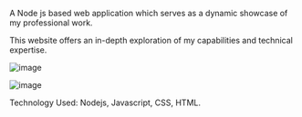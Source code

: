 A Node js based web application which serves as a dynamic showcase of my professional work.

This website offers an in-depth exploration of my capabilities and technical expertise.

![image](https://github.com/ayussh203/Personal-Portflolio/assets/131508811/a8a06d88-d4ed-4a85-80cf-a9c6db4349de)

![image](https://github.com/ayussh203/Personal-Portflolio/assets/131508811/54e5c0aa-0776-418e-b6a7-5cfe125f5418)

Technology Used: Nodejs, Javascript, CSS, HTML.
